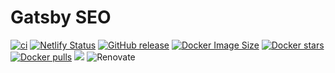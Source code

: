 # Gatsby SEO

[![ci](https://github.com/iamskok/gatsby-seo/actions/workflows/ci.yml/badge.svg)](https://github.com/iamskok/gatsby-seo/actions/workflows/ci.yml)
[![Netlify Status](https://api.netlify.com/api/v1/badges/82da48da-46b4-4bb3-8839-7c42ded3eb07/deploy-status)](https://app.netlify.com/sites/gatsby-seo/deploys)
[![GitHub release](https://img.shields.io/github/v/release/iamskok/gatsby-seo)](https://github.com/iamskok/gatsby-seo/releases)
[![Docker Image Size](https://img.shields.io/docker/image-size/iamskok/gatsby-seo?sort=semver)](https://hub.docker.com/r/iamskok/gatsby-seo "Click to view the image on Docker Hub")
[![Docker stars](https://img.shields.io/docker/stars/iamskok/gatsby-seo.svg)](https://hub.docker.com/r/iamskok/gatsby-seo 'DockerHub')
[![Docker pulls](https://img.shields.io/docker/pulls/iamskok/gatsby-seo.svg)](https://hub.docker.com/r/iamskok/gatsby-seo 'DockerHub')
[![](https://img.shields.io/badge/%F0%9F%93%A6%F0%9F%9A%80-semantic--release-e10079.svg)](https://github.com/iamskok/gatsby-seo/tags)
![Renovate](https://img.shields.io/badge/renovate-enabled-brightgreen.svg)
